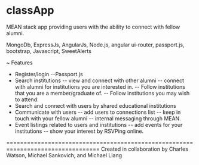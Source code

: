 # classApp


MEAN stack app providing users with the ability to connect with fellow alumni.

MongoDb, ExpressJs, AngularJs, Node.js, angular ui-router, passport.js, bootstrap, Javascript, SweetAlerts

~ Features
- Register/login
  --Passport.js
- Search institutions
  -- view and connect with other alumni
  -- connect with alumni for institutions you are interested in.
  -- Follow institutions that you are a member/graduate of.
  -- Follow institutions you may wish to attend.
- Search and connect with users by shared educational institutions
- Communicate with users
  -- add users to connections list
  -- keep in touch with your fellow alumni
  -- internal messaging through MEAN.
- Event listings related to users and institutions
  -- add events for your institutions
  -- show your interest by RSVPing online.

=================================================================================
Created in collaboration by Charles Watson, Michael Sankovich, and Michael Liang

